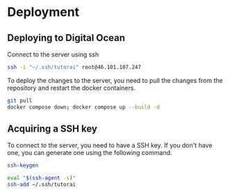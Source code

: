 # Deployment

## Deploying to Digital Ocean

Connect to the server using ssh
```bash
ssh -i "~/.ssh/tutorai" root@46.101.107.247
```

To deploy the changes to the server, you need to pull the changes from the repository and restart the docker containers.
```bash
git pull
docker compose down; docker compose up --build -d
```

## Acquiring a SSH key

To connect to the server, you need to have a SSH key. If you don't have one, you can generate one using the following command.
```bash
ssh-keygen
```

```bash
eval "$(ssh-agent -s)"
ssh-add ~/.ssh/tutorai
```
